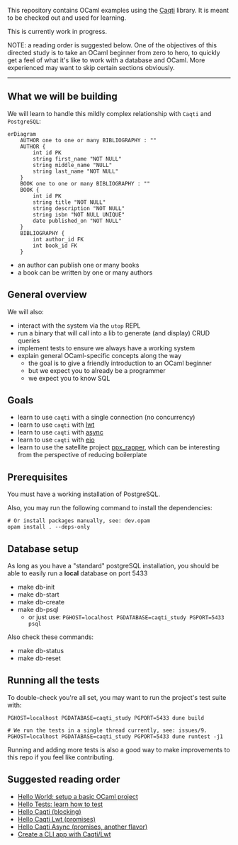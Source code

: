 This repository contains OCaml examples using the [Caqti][] library.  It is
meant to be checked out and used for learning.

This is currently work in progress.

NOTE: a reading order is suggested below. One of the objectives of this directed study is to take an OCaml beginner from zero to hero, to quickly get a feel of what it's like to work with a database and OCaml. More experienced may want to skip certain sections obviously.

[Caqti]: https://github.com/paurkedal/ocaml-caqti/

---

## What we will be building

We will learn to handle this mildly complex relationship with `Caqti` and `PostgreSQL`:

```mermaid
erDiagram
    AUTHOR one to one or many BIBLIOGRAPHY : ""
    AUTHOR {
        int id PK
        string first_name "NOT NULL"
        string middle_name "NULL"
        string last_name "NOT NULL"
    }
    BOOK one to one or many BIBLIOGRAPHY : ""
    BOOK {
        int id PK
        string title "NOT NULL"
        string description "NOT NULL"
        string isbn "NOT NULL UNIQUE"
        date published_on "NOT NULL"
    }
    BIBLIOGRAPHY {
        int author_id FK
        int book_id FK
    }
```

- an author can publish one or many books
- a book can be written by one or many authors


## General overview

We will also:

- interact with the system via the `utop` REPL
- run a binary that will call into a lib to generate (and display) CRUD queries
- implement tests to ensure we always have a working system
- explain general OCaml-specific concepts along the way
  - the goal is to give a friendly introduction to an OCaml beginner
  - but we expect you to already be a programmer
  - we expect you to know SQL


## Goals

- learn to use `caqti` with a single connection (no concurrency)
- learn to use `caqti` with [lwt](https://github.com/ocsigen/lwt)
- learn to use `caqti` with [async](https://github.com/janestreet/async)
- learn to use `caqti` with [eio](https://github.com/ocaml-multicore/eio)
- learn to use the satellite project [ppx_rapper](https://github.com/roddyyaga/ppx_rapper), which can be interesting from the perspective of reducing boilerplate

## Prerequisites

You must have a working installation of PostgreSQL.

Also, you may run the following command to install the dependencies:

```
# Or install packages manually, see: dev.opam
opam install . --deps-only
```

## Database setup

As long as you have a "standard" postgreSQL installation, you should be able to easily run a **local** database on port 5433

- make db-init
- make db-start
- make db-create
- make db-psql
  - or just use: `PGHOST=localhost PGDATABASE=caqti_study PGPORT=5433 psql`

Also check these commands:

- make db-status
- make db-reset

## Running all the tests

To double-check you're all set, you may want to run the project's test suite with:

```
PGHOST=localhost PGDATABASE=caqti_study PGPORT=5433 dune build

# We run the tests in a single thread currently, see: issues/9.
PGHOST=localhost PGDATABASE=caqti_study PGPORT=5433 dune runtest -j1
```

Running and adding more tests is also a good way to make improvements to this repo if you feel like contributing.

## Suggested reading order

- [Hello World: setup a basic OCaml project](study/hello-world)
- [Hello Tests: learn how to test](study/hello-tests)
- [Hello Caqti (blocking)](study/hello-caqti-blocking)
- [Hello Caqti Lwt (promises)](study/hello-caqti-lwt)
- [Hello Caqti Async (promises, another flavor)](study/hello-caqti-async)
- [Create a CLI app with Caqti/Lwt](study/lwt-cli-app)
